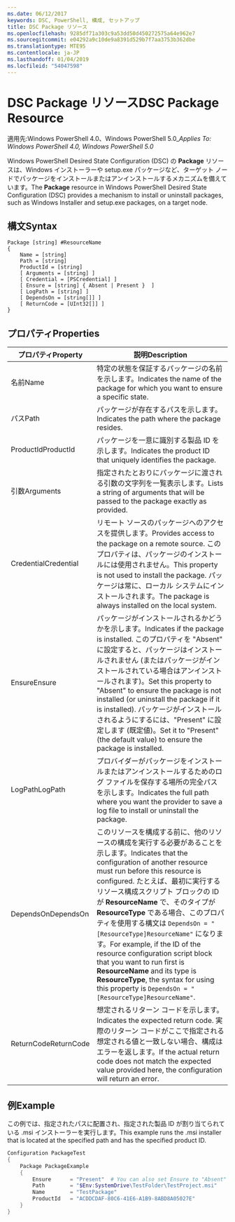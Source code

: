 ```yaml
---
ms.date: 06/12/2017
keywords: DSC, PowerShell, 構成, セットアップ
title: DSC Package リソース
ms.openlocfilehash: 9285df71a303c9a53dd50d450272575a64e962e7
ms.sourcegitcommit: e04292a9c10de9a8391d529b7f7aa3753b362dbe
ms.translationtype: MTE95
ms.contentlocale: ja-JP
ms.lasthandoff: 01/04/2019
ms.locfileid: "54047598"
---
```

# <a name="dsc-package-resource"></a><span data-ttu-id="328f1-103">DSC Package リソース</span><span class="sxs-lookup"><span data-stu-id="328f1-103">DSC Package Resource</span></span>

<span data-ttu-id="328f1-104">適用先:Windows PowerShell 4.0、Windows PowerShell 5.0_</span><span class="sxs-lookup"><span data-stu-id="328f1-104">_Applies To: Windows PowerShell 4.0, Windows PowerShell 5.0_</span></span>

<span data-ttu-id="328f1-105">Windows PowerShell Desired State Configuration (DSC) の **Package** リソースは、Windows インストーラーや setup.exe パッケージなど、ターゲット ノードでパッケージをインストールまたはアンインストールするメカニズムを備えています。</span><span class="sxs-lookup"><span data-stu-id="328f1-105">The **Package** resource in Windows PowerShell Desired State Configuration (DSC) provides a mechanism to install or uninstall packages, such as Windows Installer and setup.exe packages, on a target node.</span></span>

## <a name="syntax"></a><span data-ttu-id="328f1-106">構文</span><span class="sxs-lookup"><span data-stu-id="328f1-106">Syntax</span></span>

```
Package [string] #ResourceName
{
    Name = [string]
    Path = [string]
    ProductId = [string]
    [ Arguments = [string] ]
    [ Credential = [PSCredential] ]
    [ Ensure = [string] { Absent | Present }  ]
    [ LogPath = [string] ]
    [ DependsOn = [string[]] ]
    [ ReturnCode = [UInt32[]] ]
}
```

## <a name="properties"></a><span data-ttu-id="328f1-107">プロパティ</span><span class="sxs-lookup"><span data-stu-id="328f1-107">Properties</span></span>

| <span data-ttu-id="328f1-108">プロパティ</span><span class="sxs-lookup"><span data-stu-id="328f1-108">Property</span></span> | <span data-ttu-id="328f1-109">説明</span><span class="sxs-lookup"><span data-stu-id="328f1-109">Description</span></span> |
| --- | --- |
| <span data-ttu-id="328f1-110">名前</span><span class="sxs-lookup"><span data-stu-id="328f1-110">Name</span></span>| <span data-ttu-id="328f1-111">特定の状態を保証するパッケージの名前を示します。</span><span class="sxs-lookup"><span data-stu-id="328f1-111">Indicates the name of the package for which you want to ensure a specific state.</span></span>|
| <span data-ttu-id="328f1-112">パス</span><span class="sxs-lookup"><span data-stu-id="328f1-112">Path</span></span>| <span data-ttu-id="328f1-113">パッケージが存在するパスを示します。</span><span class="sxs-lookup"><span data-stu-id="328f1-113">Indicates the path where the package resides.</span></span>|
| <span data-ttu-id="328f1-114">ProductId</span><span class="sxs-lookup"><span data-stu-id="328f1-114">ProductId</span></span>| <span data-ttu-id="328f1-115">パッケージを一意に識別する製品 ID を示します。</span><span class="sxs-lookup"><span data-stu-id="328f1-115">Indicates the product ID that uniquely identifies the package.</span></span>|
| <span data-ttu-id="328f1-116">引数</span><span class="sxs-lookup"><span data-stu-id="328f1-116">Arguments</span></span>| <span data-ttu-id="328f1-117">指定されたとおりにパッケージに渡される引数の文字列を一覧表示します。</span><span class="sxs-lookup"><span data-stu-id="328f1-117">Lists a string of arguments that will be passed to the package exactly as provided.</span></span>|
| <span data-ttu-id="328f1-118">Credential</span><span class="sxs-lookup"><span data-stu-id="328f1-118">Credential</span></span>| <span data-ttu-id="328f1-119">リモート ソースのパッケージへのアクセスを提供します。</span><span class="sxs-lookup"><span data-stu-id="328f1-119">Provides access to the package on a remote source.</span></span> <span data-ttu-id="328f1-120">このプロパティは、パッケージのインストールには使用されません。</span><span class="sxs-lookup"><span data-stu-id="328f1-120">This property is not used to install the package.</span></span> <span data-ttu-id="328f1-121">パッケージは常に、ローカル システムにインストールされます。</span><span class="sxs-lookup"><span data-stu-id="328f1-121">The package is always installed on the local system.</span></span>|
| <span data-ttu-id="328f1-122">Ensure</span><span class="sxs-lookup"><span data-stu-id="328f1-122">Ensure</span></span>| <span data-ttu-id="328f1-123">パッケージがインストールされるかどうかを示します。</span><span class="sxs-lookup"><span data-stu-id="328f1-123">Indicates if the package is installed.</span></span> <span data-ttu-id="328f1-124">このプロパティを "Absent" に設定すると、パッケージはインストールされません (またはパッケージがインストールされている場合はアンインストールされます)。</span><span class="sxs-lookup"><span data-stu-id="328f1-124">Set this property to "Absent" to ensure the package is not installed (or uninstall the package if it is installed).</span></span> <span data-ttu-id="328f1-125">パッケージがインストールされるようにするには、"Present" に設定します (既定値)。</span><span class="sxs-lookup"><span data-stu-id="328f1-125">Set it to "Present" (the default value) to ensure the package is installed.</span></span>|
| <span data-ttu-id="328f1-126">LogPath</span><span class="sxs-lookup"><span data-stu-id="328f1-126">LogPath</span></span>| <span data-ttu-id="328f1-127">プロバイダーがパッケージをインストールまたはアンインストールするためのログ ファイルを保存する場所の完全パスを示します。</span><span class="sxs-lookup"><span data-stu-id="328f1-127">Indicates the full path where you want the provider to save a log file to install or uninstall the package.</span></span>|
| <span data-ttu-id="328f1-128">DependsOn</span><span class="sxs-lookup"><span data-stu-id="328f1-128">DependsOn</span></span> | <span data-ttu-id="328f1-129">このリソースを構成する前に、他のリソースの構成を実行する必要があることを示します。</span><span class="sxs-lookup"><span data-stu-id="328f1-129">Indicates that the configuration of another resource must run before this resource is configured.</span></span> <span data-ttu-id="328f1-130">たとえば、最初に実行するリソース構成スクリプト ブロックの ID が **ResourceName** で、そのタイプが **ResourceType** である場合、このプロパティを使用する構文は `DependsOn = "[ResourceType]ResourceName"` になります。</span><span class="sxs-lookup"><span data-stu-id="328f1-130">For example, if the ID of the resource configuration script block that you want to run first is **ResourceName** and its type is **ResourceType**, the syntax for using this property is `DependsOn = "[ResourceType]ResourceName"`.</span></span>|
| <span data-ttu-id="328f1-131">ReturnCode</span><span class="sxs-lookup"><span data-stu-id="328f1-131">ReturnCode</span></span>| <span data-ttu-id="328f1-132">想定されるリターン コードを示します。</span><span class="sxs-lookup"><span data-stu-id="328f1-132">Indicates the expected return code.</span></span> <span data-ttu-id="328f1-133">実際のリターン コードがここで指定される想定される値と一致しない場合、構成はエラーを返します。</span><span class="sxs-lookup"><span data-stu-id="328f1-133">If the actual return code does not match the expected value provided here, the configuration will return an error.</span></span>|

## <a name="example"></a><span data-ttu-id="328f1-134">例</span><span class="sxs-lookup"><span data-stu-id="328f1-134">Example</span></span>

<span data-ttu-id="328f1-135">この例では、指定されたパスに配置され、指定された製品 ID が割り当てられている .msi インストーラーを実行します。</span><span class="sxs-lookup"><span data-stu-id="328f1-135">This example runs the .msi installer that is located at the specified path and has the specified product ID.</span></span>

```powershell
Configuration PackageTest
{
    Package PackageExample
    {
        Ensure      = "Present"  # You can also set Ensure to "Absent"
        Path        = "$Env:SystemDrive\TestFolder\TestProject.msi"
        Name        = "TestPackage"
        ProductId   = "ACDDCDAF-80C6-41E6-A1B9-8ABD8A05027E"
    }
}
```